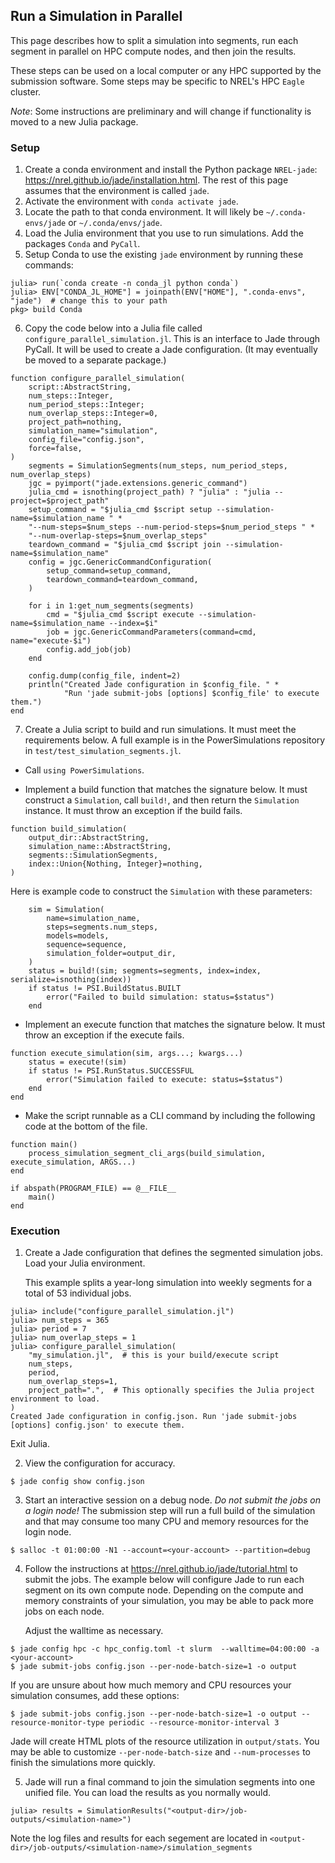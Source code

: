 ## Run a Simulation in Parallel

This page describes how to split a simulation into segments, run each segment in parallel
on HPC compute nodes, and then join the results.

These steps can be used on a local computer or any HPC supported by the submission software.
Some steps may be specific to NREL's HPC `Eagle` cluster.

*Note*: Some instructions are preliminary and will change if functionality is moved
to a new Julia package.

### Setup

1. Create a conda environment and install the Python package `NREL-jade`:
   https://nrel.github.io/jade/installation.html. The rest of this page assumes that
   the environment is called `jade`.
2. Activate the environment with `conda activate jade`.
3. Locate the path to that conda environment. It will likely be `~/.conda-envs/jade` or
   `~/.conda/envs/jade`.
4. Load the Julia environment that you use to run simulations. Add the packages `Conda` and
   `PyCall`.
5. Setup Conda to use the existing `jade` environment by running these commands:

```
julia> run(`conda create -n conda_jl python conda`)
julia> ENV["CONDA_JL_HOME"] = joinpath(ENV["HOME"], ".conda-envs", "jade")  # change this to your path
pkg> build Conda
```

6. Copy the code below into a Julia file called `configure_parallel_simulation.jl`.
   This is an interface to Jade through PyCall. It will be used to create a Jade configuration.
   (It may eventually be moved to a separate package.)

```
function configure_parallel_simulation(
    script::AbstractString,
    num_steps::Integer,
    num_period_steps::Integer;
    num_overlap_steps::Integer=0,
    project_path=nothing,
    simulation_name="simulation",
    config_file="config.json",
    force=false,
)
    segments = SimulationSegments(num_steps, num_period_steps, num_overlap_steps)
    jgc = pyimport("jade.extensions.generic_command")
    julia_cmd = isnothing(project_path) ? "julia" : "julia --project=$project_path"
    setup_command = "$julia_cmd $script setup --simulation-name=$simulation_name " *
    "--num-steps=$num_steps --num-period-steps=$num_period_steps " *
    "--num-overlap-steps=$num_overlap_steps"
    teardown_command = "$julia_cmd $script join --simulation-name=$simulation_name"
    config = jgc.GenericCommandConfiguration(
        setup_command=setup_command,
        teardown_command=teardown_command,
    )

    for i in 1:get_num_segments(segments)
        cmd = "$julia_cmd $script execute --simulation-name=$simulation_name --index=$i"
        job = jgc.GenericCommandParameters(command=cmd, name="execute-$i")
        config.add_job(job)
    end

    config.dump(config_file, indent=2)
    println("Created Jade configuration in $config_file. " *
            "Run 'jade submit-jobs [options] $config_file' to execute them.")
end
```

7. Create a Julia script to build and run simulations. It must meet the requirements below.
   A full example is in the PowerSimulations repository in `test/test_simulation_segments.jl`.

- Call `using PowerSimulations`.

- Implement a build function that matches the signature below.
  It must construct a `Simulation`, call `build!`, and then return the `Simulation` instance.
  It must throw an exception if the build fails.

```
function build_simulation(
    output_dir::AbstractString,
    simulation_name::AbstractString,
    segments::SimulationSegments,
    index::Union{Nothing, Integer}=nothing,
)
```

Here is example code to construct the `Simulation` with these parameters:

```
    sim = Simulation(
        name=simulation_name,
        steps=segments.num_steps,
        models=models,
        sequence=sequence,
        simulation_folder=output_dir,
    )
    status = build!(sim; segments=segments, index=index, serialize=isnothing(index))
    if status != PSI.BuildStatus.BUILT
        error("Failed to build simulation: status=$status")
    end
```

- Implement an execute function that matches the signature below. It must throw an exception
  if the execute fails.

```
function execute_simulation(sim, args...; kwargs...)
    status = execute!(sim)
    if status != PSI.RunStatus.SUCCESSFUL
        error("Simulation failed to execute: status=$status")
    end
end
```

- Make the script runnable as a CLI command by including the following code at the bottom of the
file.

```
function main()
    process_simulation_segment_cli_args(build_simulation, execute_simulation, ARGS...)
end

if abspath(PROGRAM_FILE) == @__FILE__
    main()
end
```

### Execution

1. Create a Jade configuration that defines the segmented simulation jobs. Load your Julia
   environment.

   This example splits a year-long simulation into weekly segments for a total of 53 individual
   jobs.

```
julia> include("configure_parallel_simulation.jl")
julia> num_steps = 365
julia> period = 7
julia> num_overlap_steps = 1
julia> configure_parallel_simulation(
    "my_simulation.jl",  # this is your build/execute script
    num_steps,
    period,
    num_overlap_steps=1,
    project_path=".",  # This optionally specifies the Julia project environment to load.
)
Created Jade configuration in config.json. Run 'jade submit-jobs [options] config.json' to execute them.
```

Exit Julia.

2. View the configuration for accuracy.

```
$ jade config show config.json
```

3. Start an interactive session on a debug node. *Do not submit the jobs on a login node!* The submission
   step will run a full build of the simulation and that may consume too many CPU and memory resources
   for the login node.

```
$ salloc -t 01:00:00 -N1 --account=<your-account> --partition=debug
```

4. Follow the instructions at https://nrel.github.io/jade/tutorial.html to submit the jobs.
   The example below will configure Jade to run each segment on its own compute node. Depending on
   the compute and memory constraints of your simulation, you may be able to pack more jobs on each
   node.

   Adjust the walltime as necessary.

```
$ jade config hpc -c hpc_config.toml -t slurm  --walltime=04:00:00 -a <your-account>
$ jade submit-jobs config.json --per-node-batch-size=1 -o output
```

If you are unsure about how much memory and CPU resources your simulation consumes, add these options:

```
$ jade submit-jobs config.json --per-node-batch-size=1 -o output --resource-monitor-type periodic --resource-monitor-interval 3
```

Jade will create HTML plots of the resource utilization in `output/stats`. You may be able to customize
`--per-node-batch-size` and `--num-processes` to finish the simulations more quickly.

5. Jade will run a final command to join the simulation segments into one unified file. You can load the
   results as you normally would.

```
julia> results = SimulationResults("<output-dir>/job-outputs/<simulation-name>")
```

Note the log files and results for each segement are located in
`<output-dir>/job-outputs/<simulation-name>/simulation_segments`
